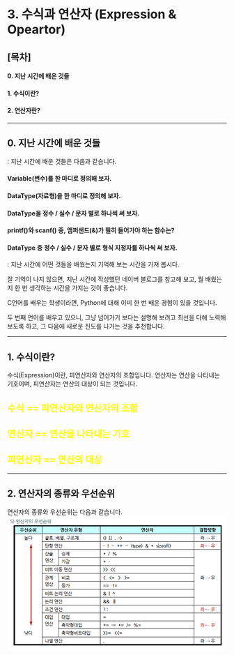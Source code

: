 # 3. 수식과 연산자 (Expression & Opeartor)

## [목차]
#### 0. 지난 시간에 배운 것들
#### 1. 수식이란?
#### 2. 연산자란?

---

## 0. 지난 시간에 배운 것들

: 지난 시간에 배운 것들은 다음과 같습니다.

#### Variable(변수)를 한 마디로 정의해 보자.
#### DataType(자료형)을 한 마디로 정의해 보자.
#### DataType을 정수 / 실수 / 문자 별로 하나씩 써 보자.
#### printf()와 scanf() 중, 앰퍼샌드(&)가 필히 들어가야 하는 함수는?
#### DataType 중 정수 / 실수 / 문자 별로 형식 지정자를 하나씩 써 보자.

: 지난 시간에 어떤 것들을 배웠는지 기억해 보는 시간을 가져 봅시다.

잘 기억이 나지 않으면, 지난 시간에 작성했던 네이버 블로그를 참고해 보고, 뭘 배웠는지 한 번 생각하는 시간을 가지는 것이 좋습니다.

C언어를 배우는 학생이라면, Python에 대해 이미 한 번 배운 경험이 있을 것입니다.

두 번째 언어를 배우고 있으니, 그냥 넘어가기 보다는 설명해 보려고 최선을 다해 노력해 보도록 하고, 그 다음에 새로운 진도를 나가는 것을 추천합니다.

---

## 1. 수식이란?

수식(Expression)이란, 피연산자와 연산자의 조합입니다. 연산자는 연산을 나타내는 기호이며, 피연산자는 연산의 대상이 되는 것입니다.

## <span style = "color:yellow">수식 == 피연산자와 연산자의 조합</span>
## <span style = "color:yellow">연산자 == 연산을 나타내는 기호</span>
## <span style = "color:yellow">피연산자 == 연산의 대상</span>

---

## 2. 연산자의 종류와 우선순위

연산자의 종류와 우선순위는 다음과 같습니다.
![수식과 연산자](3.C_Language/1.첫_번째_배운다/3.수식과_연산자/수식과_연산자.png)